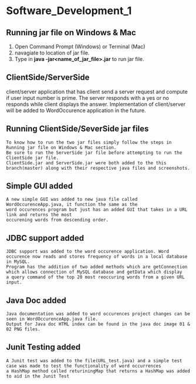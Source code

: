# Software_Development_1

## Running jar file on Windows & Mac
  1. Open Command Prompt (Windows) or Terminal (Mac)
  2. navagiate to location of jar file.
  3. Type in **java -jar<name_of_jar_file>.jar** to run jar file.

## ClientSide/ServerSide
  client/server application that has client send a server request and compute if user input number is prime.
  The server responds with a yes or no responds while client displays the answer.
  Implementation of client/server will be added to WordOccurence application in the future.
  
 ## Running ClientSide/SeverSide jar files
    To know how to run the two jar files simply follow the steps in Running jar file on Windows & Mac section.
    Be sure to run the ServerSide jar file before attempting to run the ClientSide jar file.
    ClientSide.jar and ServerSide.jar were both added to the this branch(master) along with their respective java files and screenshots.

## Simple GUI added 
    A new simple GUI was added to new java file called WordOccurenceApp.java, it function the same as the
    word occurences program but just has an added GUI that takes in a URL link and returns the most
    occurening words from descending order.
    
## JDBC support added
    JDBC support was added to the word occurence application. Word occurence now reads and stores frequency of words in a local database in MySQL.
    Program has the addition of two added methods which are getConnection which allows connection of MySQL database and getData which display
    a query command of the top 20 most reoccuring words from a given URL input.
    
## Java Doc added
    Java documentation was added to word occurences project changes can be seen in WordOccurenceApp.java file.
    Output for Java doc HTML index can be found in the java doc image 01 & 02 PNG files.
    
## Junit Testing added
    A Junit test was added to the file(URL_test.java) and a simple test case was made to test the functionality of word occurrences
    a HashMap method called returiningMap that returns a HashMap was added to aid in the Junit Test
